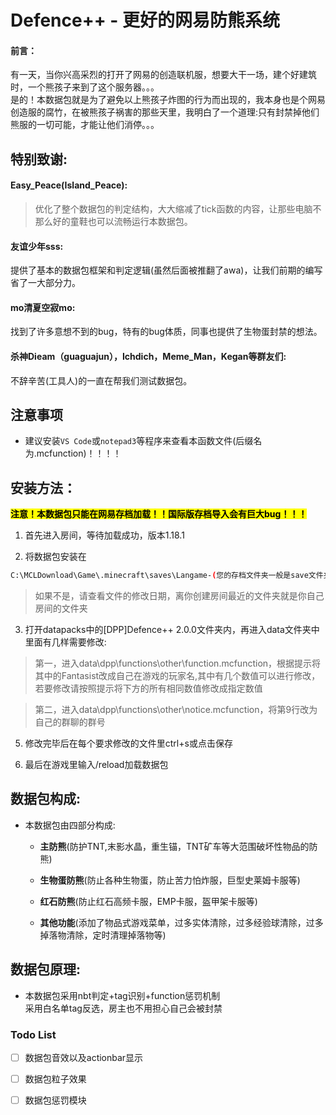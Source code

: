 # Defence++ - 更好的网易防熊系统

#### 前言：

有一天，当你兴高采烈的打开了网易的创造联机服，想要大干一场，建个好建筑时，一个熊孩子来到了这个服务器。。。  
是的！本数据包就是为了避免以上熊孩子炸图的行为而出现的，我本身也是个网易创造服的腐竹，在被熊孩子祸害的那些天里，我明白了一个道理:只有封禁掉他们熊服的一切可能，才能让他们消停。。。  

## 特别致谢:

#### Easy_Peace(Island_Peace):

> 优化了整个数据包的判定结构，大大缩减了tick函数的内容，让那些电脑不那么好的童鞋也可以流畅运行本数据包。  

#### 友谊少年sss:

提供了基本的数据包框架和判定逻辑(虽然后面被推翻了awa)，让我们前期的编写省了一大部分力。  

#### mo清夏空寂mo:

找到了许多意想不到的bug，特有的bug体质，同事也提供了生物蛋封禁的想法。  

#### 杀神Dieam（guaguajun），Ichdich，Meme_Man，Kegan等群友们:

不辞辛苦(工具人)的一直在帮我们测试数据包。  

## 注意事项

+ 建议安装`VS Code`或`notepad3`等程序来查看本函数文件(后缀名为.mcfunction)！！！！  

## 安装方法：

**<mark>注意！本数据包只能在网易存档加载！！国际版存档导入会有巨大bug！！！</mark>**

1. 首先进入房间，等待加载成功，版本1.18.1

2. 将数据包安装在  

```bash
C:\MCLDownload\Game\.minecraft\saves\Langame-(您的存档文件夹一般是save文件夹的第一个文件夹)\datapacks\  
```

> 如果不是，请查看文件的修改日期，离你创建房间最近的文件夹就是你自己房间的文件夹  

3. 打开datapacks中的[DPP]Defence++ 2.0.0文件夹内，再进入data文件夹中里面有几样需要修改:  

> 第一，进入data\dpp\functions\other\function.mcfunction，根据提示将其中的Fantasist改成自己在游戏的玩家名,其中有几个数值可以进行修改，若要修改请按照提示将下方的所有相同数值修改成指定数值  

> 第二，进入data\dpp\functions\other\notice.mcfunction，将第9行改为自己的群聊的群号

5. 修改完毕后在每个要求修改的文件里ctrl+s或点击保存

6. 最后在游戏里输入/reload加载数据包  

## 数据包构成:

- 本数据包由四部分构成:  
  
  + **主防熊**(防护TNT,末影水晶，重生锚，TNT矿车等大范围破坏性物品的防熊)
  
  + **生物蛋防熊**(防止各种生物蛋，防止苦力怕炸服，巨型史莱姆卡服等)
  
  + **红石防熊**(防止红石高频卡服，EMP卡服，盔甲架卡服等)
  
  + **其他功能**(添加了物品式游戏菜单，过多实体清除，过多经验球清除，过多掉落物清除，定时清理掉落物等)  

## 数据包原理:

+ 本数据包采用nbt判定+tag识别+function惩罚机制  
  采用白名单tag反选，房主也不用担心自己会被封禁

### Todo List

- [ ] 数据包音效以及actionbar显示

- [ ] 数据包粒子效果

- [ ] 数据包惩罚模块


